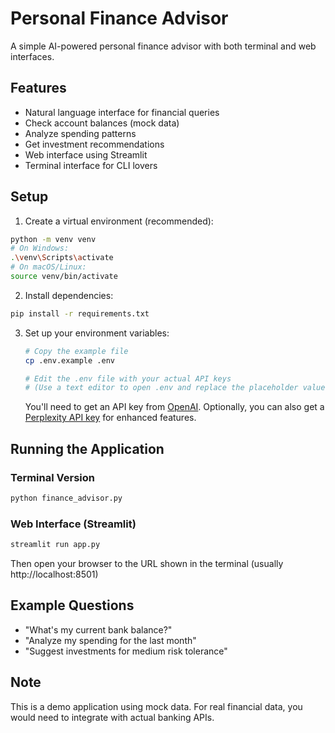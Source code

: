 # Personal Finance Advisor

A simple AI-powered personal finance advisor with both terminal and web interfaces.

## Features

- Natural language interface for financial queries
- Check account balances (mock data)
- Analyze spending patterns
- Get investment recommendations
- Web interface using Streamlit
- Terminal interface for CLI lovers

## Setup

1. Create a virtual environment (recommended):
```bash
python -m venv venv
# On Windows:
.\venv\Scripts\activate
# On macOS/Linux:
source venv/bin/activate
```

2. Install dependencies:
```bash
pip install -r requirements.txt
```

3. Set up your environment variables:
   ```bash
   # Copy the example file
   cp .env.example .env
   
   # Edit the .env file with your actual API keys
   # (Use a text editor to open .env and replace the placeholder values)
   ```
   
   You'll need to get an API key from [OpenAI](https://platform.openai.com/api-keys).
   Optionally, you can also get a [Perplexity API key](https://www.perplexity.ai/) for enhanced features.

## Running the Application

### Terminal Version
```bash
python finance_advisor.py
```

### Web Interface (Streamlit)
```bash
streamlit run app.py
```
Then open your browser to the URL shown in the terminal (usually http://localhost:8501)

## Example Questions

- "What's my current bank balance?"
- "Analyze my spending for the last month"
- "Suggest investments for medium risk tolerance"

## Note

This is a demo application using mock data. For real financial data, you would need to integrate with actual banking APIs.
